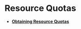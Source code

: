 # Resource Quotas<a name="cce_02_0339"></a>

-   **[Obtaining Resource Quotas](obtaining-resource-quotas.md)**  


